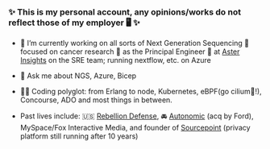 ### ✨ This is my personal account, any opinions/works do not reflect those of my employer 🖥️ ✨

- 🥽 I’m currently working on all sorts of Next Generation Sequencing 🧬 focused on cancer research 🔬 as the Principal Engineer 👷 at [Aster Insights](https://www.asterinsights.com/) on the SRE team; running nextflow, etc. on Azure

- 💬 Ask me about NGS, Azure, Bicep

- 👨‍💻 Coding polyglot: from Erlang to node, Kubernetes, eBPF(go cilium🐝!), Concourse, ADO and most things in between.

- Past lives include: 🇺🇸 [Rebellion Defense](https://rebelliondefense.com/), 🚘 [Autonomic](https://autonomic.com/) (acq by Ford), MySpace/Fox Interactive Media, and founder of [Sourcepoint](https://sourcepoint.com/) (privacy platform still running after 10 years)
